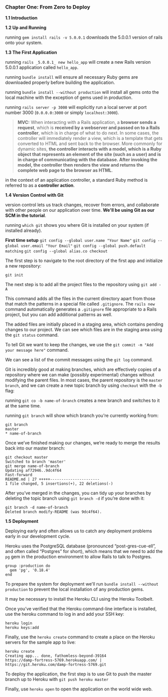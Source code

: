 ### Chapter One: From Zero to Deploy

**1.1 Introduction**

**1.2 Up and Running**

running ```gem install rails -v 5.0.0.1```
downloads the 5.0.0.1 version of rails onto your system.

**1.3 The First Application**

running ```rails _5.0.0.1_ new hello_app``` will create a new Rails version 5.0.0.1 application called ```hello_app```.

running ```bundle install``` will ensure all necessary Ruby gems are downloaded properly before building the application.

running ```bundle install --without production``` will install all gems onto the local machine with the exception of gems used in production.

running ```rails server -p 3000``` will explicitly run a local server at port number 3000 (```0.0.0.0:3000``` or simply ```localhost:3000```).

> **MVC:** When interacting with a Rails application, a **browser sends a request**, which is **received by a webserver and passed on to a Rails controller**, which is in charge of what to do next. In some cases, the controller will immediately render a view, which is a template that gets converted to HTML and sent back to the browser. More commonly for dynamic sites, **the controller interacts with a model, which is a Ruby object that represents an element of the site (such as a user) and is in charge of communicating with the database. After invoking the model, the controller then renders the view and returns the complete web page to the browser as HTML**.

in the context of an application controller, a standard Ruby method is referred to as a **controller action**.

**1.4 Version Control with Git**

version control lets us track changes, recover from errors, and collaborate with other people on our application over time. **We'll be using Git as our SCM in the tutorial**.

running ```which git``` shows you where Git is installed on your system (if installed already).

**First time setup**
```git config --global user.name "Your Name"```
```git config --global user.email "Your Email"```
```git config --global push.default matching```
```git config --global alias.co checkout```

The first step is to navigate to the root directory of the first app and initialize a new repository:

```git init```

The next step is to add all the project files to the repository using ```git add -A```

This command adds all the files in the current directory apart from those that match the patterns in a special file called ```.gitignore```. The ```rails new``` command automatically generates a ```.gitignore``` file appropriate to a Rails project, but you can add additional patterns as well.

The added files are initially placed in a staging area, which contains pending changes to our project. We can see which files are in the staging area using the ```git status``` command.

To tell Git we want to keep the changes, we use the ```git commit -m "Add your message here"``` command.

We can see a list of the commit messages using the ```git log``` command.

Git is incredibly good at making branches, which are effectively copies of a repository where we can make (possibly experimental) changes without modifying the parent files. In most cases, the parent repository is the ```master branch```, and we can create a new topic branch by using ```checkout``` with the ```-b``` flag:

running ```git co -b name-of-branch``` creates a new branch and switches to it at the same time.

running ```git branch``` will show which branch you're currently working from:

```
git branch
master
* name-of-branch
```

Once we’ve finished making our changes, we’re ready to merge the results back into our master branch:

```
git checkout master
Switched to branch 'master'
git merge name-of-branch
Updating af72946..9dc4f64
Fast-forward
README.md | 27 +++++----------------------
1 file changed, 5 insertions(+), 22 deletions(-)
```

After you’ve merged in the changes, you can tidy up your branches by deleting the topic branch using ```git branch -d``` if you’re done with it:

```
git branch -d name-of-branch
Deleted branch modify-README (was 9dc4f64).
```

**1.5 Deployment**

Deploying early and often allows us to catch any deployment problems early in our development cycle.

Heroku uses the PostgreSQL database (pronounced “post-gres-cue-ell”, and often called “Postgres” for short), which means that we need to add the ```pg``` gem in the production environment to allow Rails to talk to Postgres.

```
group :production do
  gem 'pg', '0.18.4'
end
```

To prepare the system for deployment we'll run ```bundle install --without production``` to prevent the local installation of any production gems.

It may be necessary to install the Heroku CLI using the Heroku Toolbelt.

Once you’ve verified that the Heroku command-line interface is installed, use the heroku command to log in and add your SSH key:

```
heroku login
heroku keys:add
```
Finally, use the ```heroku create``` command to create a place on the Heroku servers for the sample app to live:

```
heroku create
Creating app... done, fathomless-beyond-39164
https://damp-fortress-5769.herokuapp.com/ |
https://git.heroku.com/damp-fortress-5769.git
```

To deploy the application, the first step is to use Git to push the master branch up to Heroku with
```git push heroku master```

Finally, use ```heroku open``` to open the application on the world wide web.
